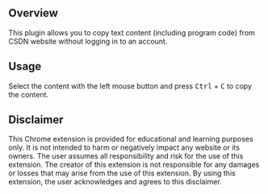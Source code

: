 ## Overview

This plugin allows you to copy text content (including program code) from CSDN website without logging in to an account.

## Usage

Select the content with the left mouse button and press <kbd>Ctrl</kbd> + <kbd>C</kbd> to copy the content.

## Disclaimer

This Chrome extension is provided for educational and learning purposes only. It is not intended to harm or negatively impact any website or its owners. The user assumes all responsibility and risk for the use of this extension. The creator of this extension is not responsible for any damages or losses that may arise from the use of this extension. By using this extension, the user acknowledges and agrees to this disclaimer.
